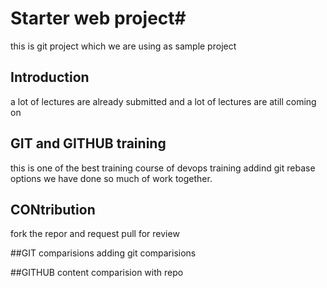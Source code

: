 # Starter web project#
this is git project which we are using as sample project


## Introduction
a lot of lectures are already submitted
and  a lot of lectures are atill coming on


## GIT and GITHUB training
this is one of the best training course of devops training
addind git rebase options we have done so much of work together.

## CONtribution
fork the repor and request pull for review

##GIT comparisions
adding git comparisions

##GITHUB content 
comparision with repo




